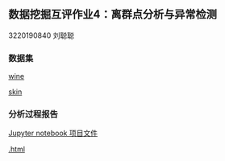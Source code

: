 ## 数据挖掘互评作业4：离群点分析与异常检测
3220190840 刘聪聪

### 数据集

[wine](https://ir.library.oregonstate.edu/concern/parent/47429f155/file_sets/9p290g47x)

[skin](https://ir.library.oregonstate.edu/concern/parent/47429f155/file_sets/sq87c051d)

### 分析过程报告

[Jupyter notebook 项目文件](https://github.com/liucc1997/DMC/blob/master/assignment4/assignment4.ipynb)

[.html](https://github.com/liucc1997/DMC/blob/master/assignment4/assignment4.html)

